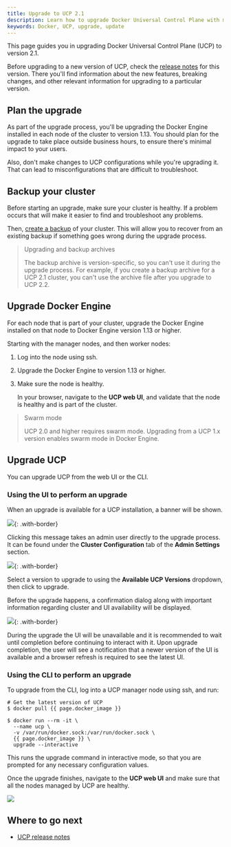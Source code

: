 ```yaml
---
title: Upgrade to UCP 2.1
description: Learn how to upgrade Docker Universal Control Plane with minimal impact to your users.
keywords: Docker, UCP, upgrade, update
---
```

This page guides you in upgrading Docker Universal Control Plane (UCP) to version 2.1.

Before upgrading to a new version of UCP, check the [release notes](../release-notes/index.md) for this version. There you'll find information about the new features, breaking changes, and other relevant information for upgrading to a particular version.

## Plan the upgrade

As part of the upgrade process, you'll be upgrading the Docker Engine installed in each node of the cluster to version 1.13. You should plan for the upgrade to take place outside business hours, to ensure there's minimal impact to your users.

Also, don't make changes to UCP configurations while you're upgrading it. That can lead to misconfigurations that are difficult to troubleshoot.

## Backup your cluster

Before starting an upgrade, make sure your cluster is healthy. If a problem occurs that will make it easier to find and troubleshoot any problems.

Then, [create a backup](backups-and-disaster-recovery.md) of your cluster. This will allow you to recover from an existing backup if something goes wrong during the upgrade process.

> Upgrading and backup archives
> 
> The backup archive is version-specific, so you can't use it during the upgrade process. For example, if you create a backup archive for a UCP 2.1 cluster, you can't use the archive file after you upgrade to UCP 2.2.

## Upgrade Docker Engine

For each node that is part of your cluster, upgrade the Docker Engine installed on that node to Docker Engine version 1.13 or higher.

Starting with the manager nodes, and then worker nodes:

1. Log into the node using ssh.
2. Upgrade the Docker Engine to version 1.13 or higher.
3. Make sure the node is healthy.
    
    In your browser, navigate to the **UCP web UI**, and validate that the node is healthy and is part of the cluster.

> Swarm mode
> 
> UCP 2.0 and higher requires swarm mode. Upgrading from a UCP 1.x version enables swarm mode in Docker Engine.

## Upgrade UCP

You can upgrade UCP from the web UI or the CLI.

### Using the UI to perform an upgrade

When an upgrade is available for a UCP installation, a banner will be shown.

![](../images/upgrade-ucp-1.png){: .with-border}

Clicking this message takes an admin user directly to the upgrade process. It can be found under the **Cluster Configuration** tab of the **Admin Settings** section.

![](../images/upgrade-ucp-2.png){: .with-border}

Select a version to upgrade to using the **Available UCP Versions** dropdown, then click to upgrade.

Before the upgrade happens, a confirmation dialog along with important information regarding cluster and UI availability will be displayed.

![](../images/upgrade-ucp-3.png){: .with-border}

During the upgrade the UI will be unavailable and it is recommended to wait until completion before continuing to interact with it. Upon upgrade completion, the user will see a notification that a newer version of the UI is available and a browser refresh is required to see the latest UI.

### Using the CLI to perform an upgrade

To upgrade from the CLI, log into a UCP manager node using ssh, and run:

    # Get the latest version of UCP
    $ docker pull {{ page.docker_image }}
    
    $ docker run --rm -it \
      --name ucp \
      -v /var/run/docker.sock:/var/run/docker.sock \
      {{ page.docker_image }} \
      upgrade --interactive
    

This runs the upgrade command in interactive mode, so that you are prompted for any necessary configuration values.

Once the upgrade finishes, navigate to the **UCP web UI** and make sure that all the nodes managed by UCP are healthy.

![](../images/upgrade-ucp-4.png)

## Where to go next

* [UCP release notes](../release-notes/index.md)